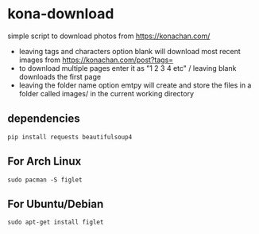 # kona-download

simple script to download photos from https://konachan.com/

- leaving tags and characters option blank will download most recent images from https://konachan.com/post?tags=
- to download multiple pages enter it as "1 2 3 4 etc" / leaving blank downloads the first page
- leaving the folder name option emtpy will create and store the files in a folder called images/ in the current working directory

## dependencies

```
pip install requests beautifulsoup4
```
## For Arch Linux
```
sudo pacman -S figlet 
```
## For Ubuntu/Debian
```
sudo apt-get install figlet
```
